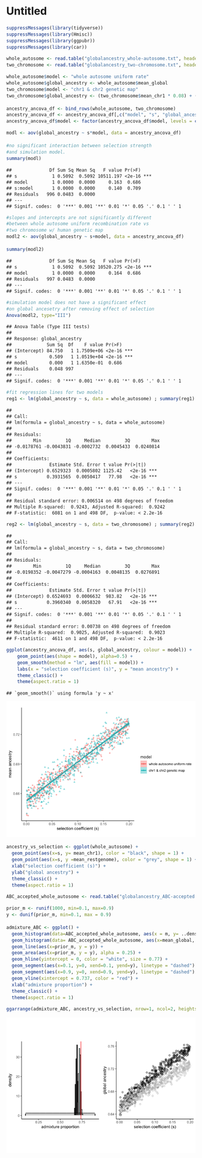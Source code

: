 Untitled
================

``` r
suppressMessages(library(tidyverse))
suppressMessages(library(Hmisc))
suppressMessages(library(ggpubr))
suppressMessages(library(car))
```

``` r
whole_autosome <- read.table("globalancestry_whole-autosome.txt", header=TRUE)
two_chromosome <- read.table("globalancestry_two-chromosome.txt", header=TRUE)
```

``` r
whole_autosome$model <- "whole autosome uniform rate"
whole_autosome$global_ancestry <- whole_autosome$mean_global
two_chromosome$model <- "chr1 & chr2 genetic map"
two_chromosome$global_ancestry <- (two_chromosome$mean_chr1 * 0.08) + (two_chromosome$mean_restgenome * 0.92)

ancestry_ancova_df <- bind_rows(whole_autosome, two_chromosome)
ancestry_ancova_df <- ancestry_ancova_df[,c("model", "s", "global_ancestry")]
ancestry_ancova_df$model <- factor(ancestry_ancova_df$model, levels = c("whole autosome uniform rate", "chr1 & chr2 genetic map"))
```

``` r
modl <- aov(global_ancestry ~ s*model, data = ancestry_ancova_df)

#no significant interaction between selection strength
#and simulation model.
summary(modl)
```

    ##              Df Sum Sq Mean Sq   F value Pr(>F)    
    ## s             1 0.5092  0.5092 10511.197 <2e-16 ***
    ## model         1 0.0000  0.0000     0.163  0.686    
    ## s:model       1 0.0000  0.0000     0.140  0.709    
    ## Residuals   996 0.0483  0.0000                     
    ## ---
    ## Signif. codes:  0 '***' 0.001 '**' 0.01 '*' 0.05 '.' 0.1 ' ' 1

``` r
#slopes and intercepts are not significantly different
#between whole autosome uniform recombination rate vs
#two chromosome w/ human genetic map
modl2 <- aov(global_ancestry ~ s+model, data = ancestry_ancova_df)

summary(modl2)
```

    ##              Df Sum Sq Mean Sq   F value Pr(>F)    
    ## s             1 0.5092  0.5092 10520.275 <2e-16 ***
    ## model         1 0.0000  0.0000     0.164  0.686    
    ## Residuals   997 0.0483  0.0000                     
    ## ---
    ## Signif. codes:  0 '***' 0.001 '**' 0.01 '*' 0.05 '.' 0.1 ' ' 1

``` r
#simulation model does not have a significant effect
#on global ancesetry after removing effect of selection
Anova(modl2, type="III")
```

    ## Anova Table (Type III tests)
    ## 
    ## Response: global_ancestry
    ##             Sum Sq  Df    F value Pr(>F)    
    ## (Intercept) 84.750   1 1.7509e+06 <2e-16 ***
    ## s            0.509   1 1.0519e+04 <2e-16 ***
    ## model        0.000   1 1.6350e-01  0.686    
    ## Residuals    0.048 997                      
    ## ---
    ## Signif. codes:  0 '***' 0.001 '**' 0.01 '*' 0.05 '.' 0.1 ' ' 1

``` r
#fit regression lines for two models
reg1 <- lm(global_ancestry ~ s, data = whole_autosome) ; summary(reg1)
```

    ## 
    ## Call:
    ## lm(formula = global_ancestry ~ s, data = whole_autosome)
    ## 
    ## Residuals:
    ##        Min         1Q     Median         3Q        Max 
    ## -0.0178761 -0.0043831 -0.0002732  0.0045433  0.0240814 
    ## 
    ## Coefficients:
    ##              Estimate Std. Error t value Pr(>|t|)    
    ## (Intercept) 0.6529323  0.0005802 1125.42   <2e-16 ***
    ## s           0.3931565  0.0050417   77.98   <2e-16 ***
    ## ---
    ## Signif. codes:  0 '***' 0.001 '**' 0.01 '*' 0.05 '.' 0.1 ' ' 1
    ## 
    ## Residual standard error: 0.006514 on 498 degrees of freedom
    ## Multiple R-squared:  0.9243, Adjusted R-squared:  0.9242 
    ## F-statistic:  6081 on 1 and 498 DF,  p-value: < 2.2e-16

``` r
reg2 <- lm(global_ancestry ~ s, data = two_chromosome) ; summary(reg2)
```

    ## 
    ## Call:
    ## lm(formula = global_ancestry ~ s, data = two_chromosome)
    ## 
    ## Residuals:
    ##        Min         1Q     Median         3Q        Max 
    ## -0.0198352 -0.0047279 -0.0004163  0.0048135  0.0276891 
    ## 
    ## Coefficients:
    ##              Estimate Std. Error t value Pr(>|t|)    
    ## (Intercept) 0.6524693  0.0006632  983.82   <2e-16 ***
    ## s           0.3960340  0.0058320   67.91   <2e-16 ***
    ## ---
    ## Signif. codes:  0 '***' 0.001 '**' 0.01 '*' 0.05 '.' 0.1 ' ' 1
    ## 
    ## Residual standard error: 0.00738 on 498 degrees of freedom
    ## Multiple R-squared:  0.9025, Adjusted R-squared:  0.9023 
    ## F-statistic:  4611 on 1 and 498 DF,  p-value: < 2.2e-16

``` r
ggplot(ancestry_ancova_df, aes(s, global_ancestry, colour = model)) +
    geom_point(aes(shape = model), alpha=0.5) + 
    geom_smooth(method = "lm", aes(fill = model)) +
    labs(x = "selection coefficient (s)", y = "mean ancestry") +
    theme_classic() +
    theme(aspect.ratio = 1)
```

    ## `geom_smooth()` using formula 'y ~ x'

![](GlobalAncestry_files/figure-gfm/unnamed-chunk-6-1.png)<!-- -->

``` r
ancestry_vs_selection <- ggplot(whole_autosome) +
  geom_point(aes(x=s, y= mean_chr1), color = "black", shape = 1) +
  geom_point(aes(x=s, y =mean_restgenome), color = "grey", shape = 1) +
  xlab("selection coefficient (s)") +
  ylab("global ancestry") +
  theme_classic() +
  theme(aspect.ratio = 1)
```

``` r
ABC_accepted_whole_autosome <- read.table("globalancestry_ABC-accepted.txt", header=TRUE)
```

``` r
prior_m <- runif(1000, min=0.1, max=0.9)
y <- dunif(prior_m, min=0.1, max = 0.9)

admixture_ABC <- ggplot() +
  geom_histogram(data=ABC_accepted_whole_autosome, aes(x = m, y= ..density..), color = "#000000", fill = "#000000", alpha=0.75, binwidth = 0.009) +
  geom_histogram(data= ABC_accepted_whole_autosome, aes(x=mean_global, y = ..density..), , color = "#000000", alpha=0.75, fill = "white", binwidth = 0.009) +
  geom_line(aes(x=prior_m, y = y)) +
  geom_area(aes(x=prior_m, y = y), alpha = 0.25) +
  geom_hline(yintercept = 0, color = "white", size = 0.77) +
  geom_segment(aes(x=0.1, y=0, xend=0.1, yend=y), linetype = "dashed") +
  geom_segment(aes(x=0.9, y=0, xend=0.9, yend=y), linetype = "dashed") +
  geom_vline(xintercept = 0.737, color = "red") +
  xlab("admixture proportion") +
  theme_classic() +
  theme(aspect.ratio = 1)
```

``` r
ggarrange(admixture_ABC, ancestry_vs_selection, nrow=1, ncol=2, heights = c(1,1), widths=c(1,1), align = "hv")
```

![](GlobalAncestry_files/figure-gfm/unnamed-chunk-11-1.png)<!-- -->
